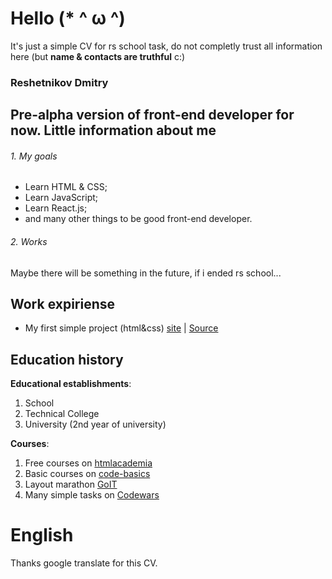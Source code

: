 Hello (* ^ ω ^)
===
It's just a simple CV for rs school task, do not completly trust all information here (but **name & contacts are truthful** c:)
### Reshetnikov Dmitry
Pre-alpha version of front-end developer for now.
Little information about me
----
###### 1. My goals
* Learn HTML & CSS;
* Learn JavaScript;
* Learn React.js;
* and many other things to be good front-end developer.

######  2. Works
Maybe there will be something in the future, if i ended rs school...

## Work expiriense
* My first simple project (html&css) [site](https://admiring-poitras-de72bb.netlify.app/) | [Source](https://github.com/qHollow/maraphonHTML)

## Education history
**Educational establishments**:
1. School
2. Technical College
3. University (2nd year of university)

**Courses**:
1. Free courses on [htmlacademia](http://htmlacademy.ru/)
2. Basic courses on [code-basics](https://ru.code-basics.com/)
3. Layout marathon [GoIT](https://goit.ua)
4. Many simple tasks on [Codewars](codewars.com)

# English
Thanks google translate for this CV.